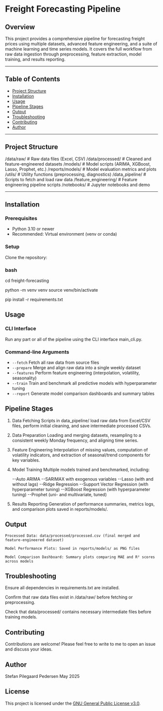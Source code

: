 # Freight Forecasting Pipeline

## Overview

This project provides a comprehensive pipeline for forecasting freight prices using multiple datasets, advanced feature engineering, and a suite of machine learning and time series models. It covers the full workflow from raw data ingestion through preprocessing, feature extraction, model training, and results reporting.

---

## Table of Contents

- [Project Structure](#project-structure)  
- [Installation](#installation)  
- [Usage](#usage)  
- [Pipeline Stages](#pipeline-stages)  
- [Output](#output)  
- [Troubleshooting](#troubleshooting)  
- [Contributing](#contributing)  
- [Author](#author)  

---

## Project Structure

/data/raw/ # Raw data files (Excel, CSV)
/data/processed/ # Cleaned and feature-engineered datasets
/models/ # Model scripts (ARIMA, XGBoost, Lasso, Prophet, etc.)
/reports/models/ # Model evaluation metrics and plots
/utils/ # Utility functions (preprocessing, diagnostics)
/data_pipeline/ # Scripts to fetch and load raw data
/feature_engineering/ # Feature engineering pipeline scripts
/notebooks/ # Jupyter notebooks and demo


---
## 

## Installation

### Prerequisites

- Python 3.10 or newer
- Recommended: Virtual environment (venv or conda)

### Setup

Clone the repository:

### bash

cd freight-forecasting

python -m venv venv
source venv/bin/activate

pip install -r requirements.txt

## Usage

### CLI Interface

Run any part or all of the pipeline using the CLI interface main_cli.py.

### Command-line Arguments

- `--fetch` Fetch all raw data from source files  
- `--prepare` Merge and align raw data into a single weekly dataset  
- `--features` Perform feature engineering (interpolation, volatility, seasonality)  
- `--train` Train and benchmark all predictive models with hyperparameter tuning  
- `--report` Generate model comparison dashboards and summary tables  



## Pipeline Stages
1. Data Fetching
    Scripts in data_pipeline/ load raw data from Excel/CSV files, perform initial cleaning, and save intermediate processed CSVs.

2. Data Preparation
    Loading and merging datasets, resampling to a consistent weekly Monday frequency, and aligning time series.

3. Feature Engineering
    Interpolation of missing values, computation of volatility indicators, and extraction of seasonal/trend components for key variables.

4. Model Training
    Multiple models trained and benchmarked, including:

    --Auto ARIMA
    --SARIMAX with exogenous variables
    --Lasso (with and without lags)
    --Ridge Regression
    --Support Vector Regression (with hyperparameter tuning)
    --XGBoost Regression (with hyperparameter tuning)
    --Prophet (uni- and multivariate, tuned)

5. Results Reporting
    Generation of performance summaries, metrics logs, and comparison plots saved in reports/models/.

## Output
    Processed Data: data/processed/processed.csv (final merged and feature-engineered dataset)

    Model Performance Plots: Saved in reports/models/ as PNG files

    Model Comparison Dashboard: Summary plots comparing MAE and R² scores across models

## Troubleshooting
Ensure all dependencies in requirements.txt are installed.

Confirm that raw data files exist in /data/raw/ before fetching or preprocessing.

Check that data/processed/ contains necessary intermediate files before training models.

## Contributing

Contributions are welcome! Please feel free to write to me to open an issue and discuss your ideas.

## Author
Stefan Pilegaard Pedersen
May 2025

## License

This project is licensed under the [GNU General Public License v3.0](LICENSE).

